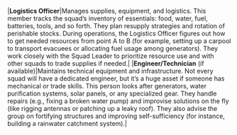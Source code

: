 |**Logistics Officer**|Manages supplies, equipment, and logistics. This member tracks the squad’s inventory of essentials: food, water, fuel, batteries, tools, and so forth. They plan resupply strategies and rotation of perishable stocks. During operations, the Logistics Officer figures out how to get needed resources from point A to B (for example, setting up a carpool to transport evacuees or allocating fuel usage among generators). They work closely with the Squad Leader to prioritize resource use and with other squads to trade supplies if needed.|
|**Engineer/Technician** (if available)|Maintains technical equipment and infrastructure. Not every squad will have a dedicated engineer, but it’s a huge asset if someone has mechanical or trade skills. This person looks after generators, water purification systems, solar panels, or any specialized gear. They handle repairs (e.g., fixing a broken water pump) and improvise solutions on the fly (like rigging antennas or patching up a leaky roof). They also advise the group on fortifying structures and improving self-sufficiency (for instance, building a rainwater catchment system).|